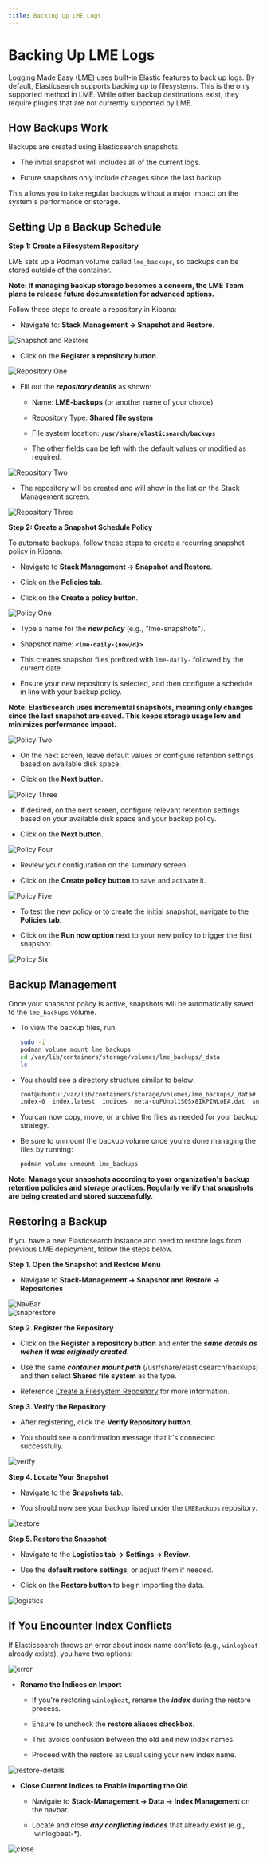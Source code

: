 ```yaml
---
title: Backing Up LME Logs
---
```

# Backing Up LME Logs

Logging Made Easy (LME) uses built-in Elastic features to back up logs. By default, Elasticsearch supports backing up to filesystems. This is the only supported method in LME. While other backup destinations exist, they require plugins that are not currently supported by LME.

## How Backups Work

Backups are created using Elasticsearch snapshots.

- The initial snapshot will includes all of the current logs.

- Future snapshots only include changes since the last backup.

This allows you to take regular backups without a major impact on the system's performance or storage.

## Setting Up a Backup Schedule

**Step 1: Create a Filesystem Repository**

LME sets up a Podman volume called `lme_backups`, so backups can be stored outside of the container.

**Note: If managing backup storage becomes a concern, the LME Team plans to release future documentation for advanced options.**

Follow these steps to create a repository in Kibana:

  - Navigate to: **Stack Management -> Snapshot and Restore**.

![Snapshot and Restore](/docs/imgs/backup_pics/snapshot_and_restore.png)

  - Click on the **Register a repository button**.

![Repository One](/docs/imgs/backup_pics/repository_1.png)

  - Fill out the ***repository details*** as shown:

    - Name: **LME-backups** (or another name of your choice)
    
    - Repository Type: **Shared file system**

    - File system location: **`/usr/share/elasticsearch/backups`**
    
    - The other fields can be left with the default values or modified as required.

![Repository Two](/docs/imgs/backup_pics/repository_2.png)

  - The repository will be created and will show in the list on the Stack Management screen.

![Repository Three](/docs/imgs/backup_pics/repository_3.png)

**Step 2: Create a Snapshot Schedule Policy**

To automate backups, follow these steps to create a recurring snapshot policy in Kibana.

  - Navigate to **Stack Management -> Snapshot and Restore**.
  
  - Click on the **Policies tab**.
  
  - Click on the **Create a policy button**.

![Policy One](/docs/imgs/backup_pics/policy_1.png)

  - Type a name for the ***new policy*** (e.g., "lme-snapshots").
  
  - Snapshot name: **`<lme-daily-{now/d}>`**
  
  - This creates snapshot files prefixed with `lme-daily-` followed by the current date.
  
  - Ensure your new repository is selected, and then configure a schedule in line with
your backup policy.

**Note: Elasticsearch uses incremental snapshots, meaning only changes since the last snapshot are saved. This keeps storage usage low and minimizes performance impact.**

![Policy Two](/docs/imgs/backup_pics/policy_2.png)

  - On the next screen, leave default values or configure retention settings based on available disk space.
  
  - Click on the **Next button**.

![Policy Three](/docs/imgs/backup_pics/policy_3.png)

  - If desired, on the next screen, configure relevant retention settings based on your available disk space and your backup policy.
  
  - Click on the **Next button**.

![Policy Four](/docs/imgs/backup_pics/policy_4.png)

  - Review your configuration on the summary screen.
  
  - Click on the **Create policy button** to save and activate it.

![Policy Five](/docs/imgs/backup_pics/policy_5.png)

  - To test the new policy or to create the initial snapshot, navigate to the **Policies tab**.
  
  - Click on the **Run now option** next to your new policy to trigger the first snapshot.

![Policy Six](/docs/imgs/backup_pics/policy_6.png)

## Backup Management

Once your snapshot policy is active, snapshots will be automatically saved to the `lme_backups` volume.

  - To view the backup files, run:

    ```bash
    sudo -i 
    podman volume mount lme_backups
    cd /var/lib/containers/storage/volumes/lme_backups/_data
    ls
    ```

  - You should see a directory structure similar to below:

    ```bash
    root@ubuntu:/var/lib/containers/storage/volumes/lme_backups/_data# ls
    index-0  index.latest  indices  meta-cuPUnpl1S0Sx8IkPIWLoEA.dat  snap-cuPUnpl1S0Sx8IkPIWLoEA.dat
    ```

  - You can now copy, move, or archive the files as needed for your backup strategy.

  - Be sure to unmount the backup volume once you're done managing the files by running:

    ```bash
    podman volume unmount lme_backups
    ```

**Note: Manage your snapshots according to your organization's backup retention policies and storage practices. Regularly verify that snapshots are being created and stored successfully.**

## Restoring a Backup

If you have a new Elasticsearch instance and need to restore logs from previous LME deployment, follow the steps below. 

**Step 1. Open the Snapshot and Restore Menu**

  - Navigate to **Stack-Management -> Snapshot and Restore -> Repositories**
      
![NavBar](/docs/imgs/nav-bar.png)  
![snaprestore](/docs/imgs/snap-restore.png)  

**Step 2. Register the Repository**

  - Click on the **Register a repository button** and enter the ***same details as wehen it was originally created***.
  
  - Use the same ***container mount path*** (/usr/share/elasticsearch/backups) and then select **Shared file system** as the type.
  
  - Reference [Create a Filesystem Repository](#Create-a-filesystem-repository) for more information.
    
**Step 3. Verify the Repository**

  - After registering, click the **Verify Repository button**.
  
  - You should see a confirmation message that it's connected successfully.
      
![verify](/docs/imgs/verify.png)

**Step 4. Locate Your Snapshot**

  - Navigate to the **Snapshots tab**.
  
  - You should now see your backup listed under the `LMEBackups` repository.
       
![restore](/docs/imgs/restore.png)

**Step 5. Restore the Snapshot**

  - Navigate to the **Logistics tab -> Settings -> Review**.
  
  - Use the **default restore settings**, or adjust them if needed.
  
  - Click on the **Restore button** to begin importing the data.
      
![logistics](/docs/imgs/logistics.png)

## If You Encounter Index Conflicts

If Elasticsearch throws an error about index name conflicts (e.g., `winlogbeat` already exists), you have two options:

![error](/docs/imgs/error.png)

  - **Rename the Indices on Import**
    - If you're restoring `winlogbeat`, rename the ***index*** during the restore process.
    
    - Ensure to uncheck the **restore aliases checkbox**.
    
    - This avoids confusion between the old and new index names.
    
    - Proceed with the restore as usual using your new index name.
    
![restore-details](/docs/imgs/restore-details.png)
   

  - **Close Current Indices to Enable Importing the Old**
    
    - Navigate to **Stack-Management -> Data -> Index  Management** on the navbar.
       
    - Locate and close ***any conflicting indices*** that already exist (e.g., `winlogbeat-*).
         
![close](/docs/imgs/close-index.png)

